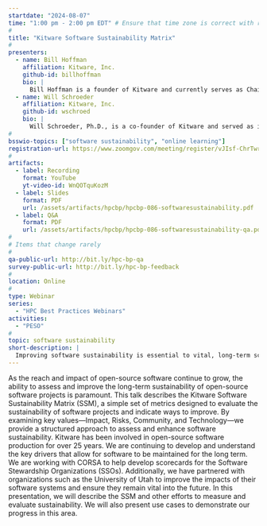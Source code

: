 ```yaml
---
startdate: "2024-08-07"
time: "1:00 pm - 2:00 pm EDT" # Ensure that time zone is correct with respect to standard/daylight time
#
title: "Kitware Software Sustainability Matrix"
#
presenters:
  - name: Bill Hoffman
    affiliation: Kitware, Inc.
    github-id: billhoffman
    bio: |
      Bill Hoffman is a founder of Kitware and currently serves as Chairman of the Board, Vice President, and Chief Technical Officer (CTO). He is the original author and lead architect of CMake, an open-source, cross-platform build and configuration tool that is used by hundreds of projects around the world, and he is the co-author of the accompanying text, Mastering CMake. Using his 20+ years of experience with large software systems development, Mr. Hoffman is also a major technical contributor to Kitware’s Visualization Toolkit (VTK), Insight Toolkit (ITK), and ParaView projects. As CTO, Mr. Hoffman’s emphasis is on software development methodologies and establishing best practices across the breadth of Kitware’s development efforts.
  - name: Will Schroeder
    affiliation: Kitware, Inc.
    github-id: wschroed
    bio: |
      Will Schroeder, Ph.D., is a co-founder of Kitware and served as its CEO for 19 years. His current role as Opportunity Catalyst is to identify technology and business opportunities and obtain the necessary support for Kitware to meet these opportunities. As first author of the Visualization Toolkit textbook, he remains a key contributor to the VTK community, focusing on high-performance visualization and computational geometry algorithms. He has also led several additional large-scale software projects such as ITK and the NA-MIC (National Alliance for Medical Image Computing). Dr. Schroeder is an advocate for open science, and open source software and business models. Recently he has focused on software sustainability and partnered with the University of Utah to help improve the impact of their open source software.
#
bsswio-topics: ["software sustainability", "online learning"]
registration-url: https://www.zoomgov.com/meeting/register/vJIsf-ChrTwrG1JYUhPkrTE_WnO091nKAkA
#
artifacts:
  - label: Recording
    format: YouTube
    yt-video-id: WnQOTquKozM
  - label: Slides
    format: PDF
    url: /assets/artifacts/hpcbp/hpcbp-086-softwaresustainability.pdf
  - label: Q&A
    format: PDF
    url: /assets/artifacts/hpcbp/hpcbp-086-softwaresustainability-qa.pdf
#
# Items that change rarely
#
qa-public-url: http://bit.ly/hpc-bp-qa
survey-public-url: http://bit.ly/hpc-bp-feedback
#
location: Online
#
type: Webinar
series:
  - "HPC Best Practices Webinars"
activities:
  - "PESO"
#
topic: software sustainability
short-description: |
  Improving software sustainability is essential to vital, long-term scientific computing initiatives. This presentation describes a Software Sustainability Matrix, a set of metrics that can be used to assess and guide efforts to make software more sustainable.
---
```

As the reach and impact of open-source software continue to grow, the ability to assess and improve the long-term sustainability of open-source software projects is paramount. This talk describes the Kitware Software Sustainability Matrix (SSM), a simple set of metrics designed to evaluate the sustainability of software projects and indicate ways to improve. By examining key values—Impact, Risks, Community, and Technology—we provide a structured approach to assess and enhance software sustainability. Kitware has been involved in open-source software production for over 25 years. We are continuing to develop and understand the key drivers that allow for software to be maintained for the long term. We are working with CORSA to help develop scorecards for the Software Stewardship Organizations (SSOs). Additionally, we have partnered with organizations such as the University of Utah to improve the impacts of their software systems and ensure they remain vital into the future. In this presentation, we will describe the SSM and other efforts to measure and evaluate sustainability. We will also present use cases to demonstrate our progress in this area.
